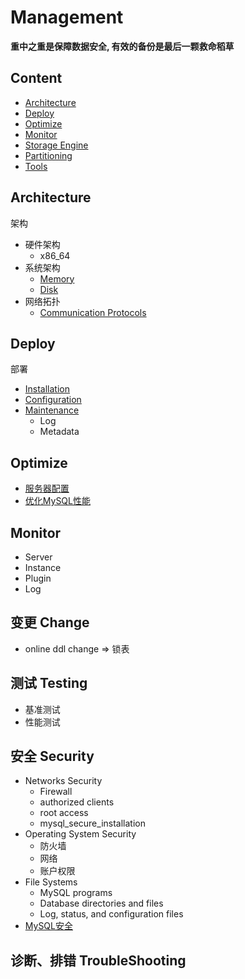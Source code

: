 # Management

**重中之重是保障数据安全, 有效的备份是最后一颗救命稻草**

## Content

- [Architecture](#architecture)
- [Deploy](#deploy)
- [Optimize](#optimize)
- [Monitor](#monitor)
- [Storage Engine](storageEngine/StorageEngines.md)
- [Partitioning](partitioning/Partitioning.md)
- [Tools](tools/Tools.md)


## Architecture
架构

- 硬件架构
  - x86_64
- 系统架构
  - [Memory](Architecture/Memory.md)
  - [Disk](Architecture/Disk.md)
- 网络拓扑
  - [Communication Protocols](Architecture/ComProtocols.md)

## Deploy
部署

- [Installation](Installation/Readme.md)
- [Configuration](Configuration/Readme.md)
- [Maintenance](Maintenance/Readme.md)
  - Log
  - Metadata


## Optimize

- [服务器配置](Optimize/Server.md)
- [优化MySQL性能](Optimize/Readme.md)

## Monitor

- Server
- Instance
- Plugin
- Log

## 变更 Change

- online ddl change => 锁表


## 测试 Testing

- 基准测试
- 性能测试

## 安全 Security

- Networks Security
  - Firewall
  - authorized clients
  - root access
  - mysql_secure_installation
- Operating System Security
  - 防火墙
  - 网络
  - 账户权限
- File Systems
  - MySQL programs
  - Database directories and files
  - Log, status, and configuration files
- [MySQL安全](Security/Readme.md)

## 诊断、排错 TroubleShooting



